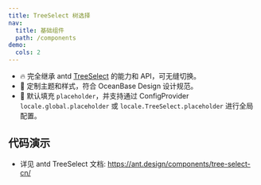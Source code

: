 ```yaml
---
title: TreeSelect 树选择
nav:
  title: 基础组件
  path: /components
demo:
  cols: 2
---
```


- 🔥 完全继承 antd [TreeSelect](https://ant.design/components/tree-select-cn/) 的能力和 API，可无缝切换。
- 💄 定制主题和样式，符合 OceanBase Design 设计规范。
- 📢 默认填充 `placeholder`，并支持通过 ConfigProvider `locale.global.placeholder` 或 `locale.TreeSelect.placeholder` 进行全局配置。

## 代码演示

<!-- prettier-ignore -->
<code src="./demo/basic.tsx" title="基本"></code>
<code src="./demo/multiple.tsx" title="多选"></code>

- 详见 antd TreeSelect 文档: https://ant.design/components/tree-select-cn/
